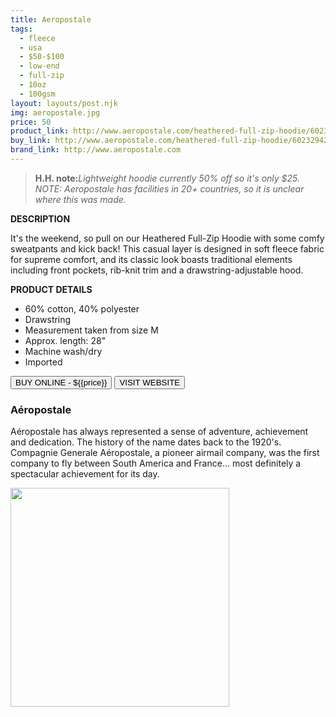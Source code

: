```yaml
---
title: Aeropostale
tags:
  - fleece
  - usa
  - $50-$100
  - low-end
  - full-zip
  - 10oz
  - 100gsm
layout: layouts/post.njk
img: aeropostale.jpg
price: 50
product_link: http://www.aeropostale.com/heathered-full-zip-hoodie/60232942.html?dwvar_60232942_color=17&cgid=guys-tops-hoodies-sweatshirts#start=4
buy_link: http://www.aeropostale.com/heathered-full-zip-hoodie/60232942.html?dwvar_60232942_color=17&cgid=guys-tops-hoodies-sweatshirts#start=4 
brand_link: http://www.aeropostale.com
---
```

<div class="col col-sm-8">

<p>
<blockquote>
<strong>H.H. note:</strong><i>Lightweight hoodie currently 50% off so it's only $25. NOTE: Aeropostale has facilities in 20+ countries, so it is unclear where this was made.</i>
</blockquote>
</p>

**DESCRIPTION**

It's the weekend, so pull on our Heathered Full-Zip Hoodie with some comfy sweatpants and kick back! This casual layer is designed in soft fleece fabric for supreme comfort, and its classic look boasts traditional elements including front pockets, rib-knit trim and a drawstring-adjustable hood.

**PRODUCT DETAILS**

- 60% cotton, 40% polyester
- Drawstring
- Measurement taken from size M
- Approx. length: 28"
- Machine wash/dry
- Imported
<p>
    <a href='{{buy_link}}'><button class="button-primary-outlined button-round">BUY ONLINE - ${{price}}</button></a>
    <a href='{{brand_link}}'><button class="button-primary-outlined button-round">VISIT WEBSITE</button></a>
</p>

### Aéropostale
<p>
Aéropostale has always represented a sense of adventure, achievement and dedication. The history of the name dates back to the 1920's. Compagnie Generale Aéropostale, a pioneer airmail company, was the first company to fly between South America and France… most definitely a spectacular achievement for its day. ﻿</p>

</div>

<div class="col col-sm-4 float-right">
        <img src='/img/{{img}}' height='350' class="float-left">
</div>